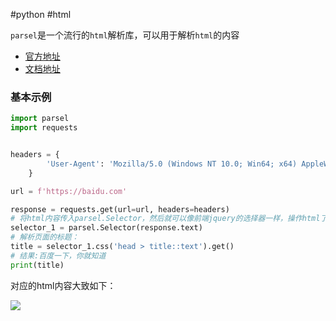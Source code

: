 #python #html

`parsel`是一个流行的`html`解析库，可以用于解析`html`的内容
- [官方地址](https://pypi.org/project/parsel/)
- [文档地址](https://parsel.readthedocs.io/en/latest/usage.html)
### 基本示例

```python
import parsel
import requests


headers = {
        'User-Agent': 'Mozilla/5.0 (Windows NT 10.0; Win64; x64) AppleWebKit/537.36 (KHTML, like Gecko) Chrome/101.0.4951.64 Safari/537.36 Edg/101.0.1210.53'
    }

url = f'https://baidu.com' 

response = requests.get(url=url, headers=headers)
# 将html内容传入parsel.Selector，然后就可以像前端jquery的选择器一样，操作html了
selector_1 = parsel.Selector(response.text)
# 解析页面的标题：
title = selector_1.css('head > title::text').get() 
# 结果:百度一下，你就知道
print(title)
```

对应的html内容大致如下：

![](https://syske-pic-bed.oss-cn-hangzhou.aliyuncs.com/imgs/20240514103932.png)